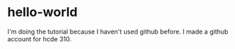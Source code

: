 # hello-world
I'm doing the tutorial because I haven't used github before.
I made a github account for hcde 310.

